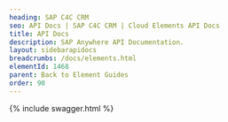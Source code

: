 ```yaml
---
heading: SAP C4C CRM
seo: API Docs | SAP C4C CRM | Cloud Elements API Docs
title: API Docs
description: SAP Anywhere API Documentation.
layout: sidebarapidocs
breadcrumbs: /docs/elements.html
elementId: 1468
parent: Back to Element Guides
order: 90
---
```


{% include swagger.html %}
